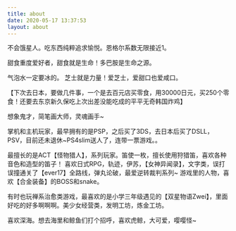 ```yaml
---
title: about
date: 2020-05-17 13:37:53
layout: about
---
```


不会饿星人。吃东西纯粹追求愉悦。恩格尔系数无限接近1。

甜食重度爱好者，甜食就是生命！多巴胺是生命之源。

气泡水一定要冰的。
芝士就是力量！爱芝士，爱甜口也爱咸口。

【下次去日本，要做几件事，一个是去百元店买零食，用30000日元，买250个零食！还要去东京新久保吃上次出差没能吃成的平平无奇韩国炸鸡】

想象鬼才，简笔画大师，灵魂画手~

掌机和主机玩家，最早拥有的是PSP，之后买了3DS，去日本后买了DSLL，PSV，目前还未退休~PS4slim送人了，连带一票游戏。。

最擅长的是ACT【怪物猎人】，系列玩家。笛使一枚，擅长使用狩猎笛，喜欢各种音色和造型的笛子！
喜欢日式RPG，轨迹，伊苏，【女神异闻录】，文字类，误打误撞通关了【ever17】全路线，弹丸论破，最爱逆转裁判系列~
游戏里的人物，喜欢【合金装备】的BOSS和snake。

有时也玩禅系治愈类游戏，最喜欢的是小学三年级遇见的【双星物语Zwei】，里面好吃的好多啊啊啊。美少女经营类，发明工坊，炼金工坊。

喜欢深海。想去海里和鲸鱼们打个招呼，喜欢虎鲸，大可爱，嘤嘤怪~
